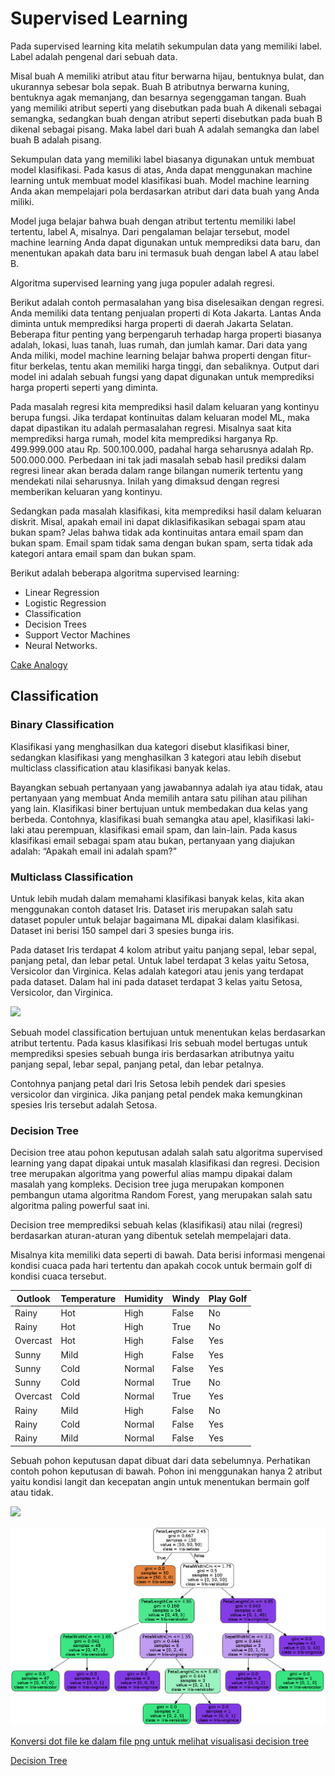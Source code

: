 # Supervised Learning

Pada supervised learning kita melatih sekumpulan data yang memiliki label. Label adalah pengenal dari sebuah data.

Misal buah A memiliki atribut atau fitur berwarna hijau, bentuknya bulat, dan ukurannya sebesar bola sepak. Buah B atributnya berwarna kuning, bentuknya agak memanjang, dan besarnya segenggaman tangan. Buah yang memiliki atribut seperti yang disebutkan pada buah A dikenali sebagai semangka, sedangkan buah dengan atribut seperti disebutkan pada buah B dikenal sebagai pisang. Maka label dari buah A adalah semangka dan label buah B adalah pisang. 

Sekumpulan data yang memiliki label biasanya digunakan untuk membuat model klasifikasi. Pada kasus di atas, Anda dapat menggunakan machine learning untuk membuat model klasifikasi buah. Model machine learning Anda akan mempelajari pola berdasarkan atribut dari data buah yang Anda miliki. 

Model juga belajar bahwa buah dengan atribut tertentu memiliki label tertentu, label A, misalnya. Dari pengalaman belajar tersebut, model machine learning Anda dapat digunakan untuk memprediksi data baru, dan menentukan apakah data baru ini termasuk buah dengan label A atau label B. 

Algoritma supervised learning yang juga populer adalah regresi. 

Berikut adalah contoh permasalahan yang bisa diselesaikan dengan regresi. Anda memiliki data tentang penjualan properti di Kota Jakarta. Lantas Anda diminta untuk memprediksi harga properti di daerah Jakarta Selatan. Beberapa fitur penting yang berpengaruh terhadap harga properti biasanya adalah, lokasi, luas tanah, luas rumah, dan jumlah kamar. Dari data yang Anda miliki, model machine learning belajar bahwa properti dengan fitur-fitur berkelas, tentu akan memiliki harga tinggi, dan sebaliknya. Output dari model ini adalah sebuah fungsi yang dapat digunakan untuk memprediksi harga properti seperti yang diminta.

Pada masalah regresi kita memprediksi hasil dalam keluaran yang kontinyu berupa fungsi. Jika terdapat kontinuitas dalam keluaran model ML, maka dapat dipastikan itu adalah permasalahan regresi. Misalnya saat kita memprediksi harga rumah, model kita memprediksi harganya Rp. 499.999.000 atau Rp. 500.100.000, padahal harga seharusnya adalah Rp. 500.000.000. Perbedaan ini tak jadi masalah sebab hasil prediksi dalam regresi linear akan berada dalam range bilangan numerik tertentu yang mendekati nilai seharusnya. Inilah yang dimaksud dengan regresi memberikan keluaran yang kontinyu. 

Sedangkan pada masalah klasifikasi, kita memprediksi hasil dalam keluaran diskrit. Misal, apakah email ini dapat diklasifikasikan sebagai spam atau bukan spam? Jelas bahwa tidak ada kontinuitas antara email spam dan bukan spam. Email spam tidak sama dengan bukan spam, serta tidak ada kategori antara email spam dan bukan spam.

Berikut adalah beberapa algoritma supervised learning:

* Linear Regression
* Logistic Regression
* Classification
* Decision Trees
* Support Vector Machines
* Neural Networks.

[Cake Analogy](https://syncedreview.com/2019/02/22/yann-lecun-cake-analogy-2-0/)

## Classification

### Binary Classification

Klasifikasi yang menghasilkan dua kategori disebut klasifikasi biner, sedangkan klasifikasi yang menghasilkan 3 kategori atau lebih disebut multiclass classification atau klasifikasi banyak kelas.

Bayangkan sebuah pertanyaan yang jawabannya adalah iya atau tidak, atau pertanyaan yang membuat Anda memilih antara satu pilihan atau pilihan yang lain. Klasifikasi biner bertujuan untuk membedakan dua kelas yang berbeda. Contohnya, klasifikasi buah semangka atau apel, klasifikasi laki-laki atau perempuan, klasifikasi email spam, dan lain-lain. Pada kasus klasifikasi email sebagai spam atau bukan, pertanyaan yang diajukan adalah: “Apakah email ini adalah spam?”

### Multiclass Classification

Untuk lebih mudah dalam memahami klasifikasi banyak kelas, kita akan menggunakan contoh dataset Iris. Dataset iris merupakan salah satu dataset populer untuk belajar bagaimana ML dipakai dalam klasifikasi. Dataset ini berisi 150 sampel dari 3 spesies bunga iris. 

Pada dataset Iris terdapat 4 kolom atribut yaitu panjang sepal, lebar sepal, panjang petal, dan lebar petal. Untuk label terdapat 3 kelas yaitu Setosa, Versicolor dan Virginica. Kelas adalah kategori atau jenis yang terdapat pada dataset. Dalam hal ini pada dataset terdapat 3 kelas yaitu Setosa, Versicolor, dan Virginica.

![](https://lh4.googleusercontent.com/zJRyEp_mHPRFBuFuet5Vy-DeNbhdsnMjLAolaeRn5xJvSIMGArU7lS2O3p-xs-9rvGegOnSb3n_XKhIw3lBZGWkoXA0Ab4f92jkBhRab8h6tx-aJ1ou0eWgnWH_cNUM-9ZG4CwKD)

Sebuah model classification bertujuan untuk menentukan kelas berdasarkan atribut tertentu. Pada kasus klasifikasi Iris sebuah model bertugas untuk memprediksi spesies sebuah bunga iris berdasarkan atributnya yaitu panjang sepal, lebar sepal, panjang petal, dan lebar petalnya.

Contohnya panjang petal dari Iris Setosa lebih pendek dari spesies versicolor dan virginica. Jika panjang petal pendek maka kemungkinan spesies Iris tersebut adalah Setosa.

### Decision Tree

Decision tree atau pohon keputusan adalah salah satu algoritma supervised learning yang dapat dipakai untuk masalah klasifikasi dan regresi. Decision tree merupakan algoritma yang powerful alias mampu dipakai dalam masalah yang kompleks. Decision tree juga merupakan komponen pembangun utama algoritma Random Forest, yang merupakan salah satu algoritma paling powerful saat ini.

Decision tree memprediksi sebuah kelas (klasifikasi) atau nilai (regresi) berdasarkan aturan-aturan yang dibentuk setelah mempelajari data.

Misalnya kita memiliki data seperti di bawah. Data berisi informasi mengenai kondisi cuaca pada hari tertentu dan apakah cocok untuk bermain golf di kondisi cuaca tersebut.

| Outlook | Temperature | Humidity | Windy | Play Golf | 
|---------|-------------|----------|-------|-----------|
| Rainy | Hot | High | False | No | 
| Rainy | Hot | High | True | No | 
| Overcast | Hot | High | False | Yes | 
| Sunny | Mild | High | False | Yes | 
| Sunny | Cold | Normal | False | Yes | 
| Sunny | Cold | Normal | True | No | 
| Overcast | Cold | Normal | True | Yes | 
| Rainy | Mild | High | False | No | 
| Rainy | Cold | Normal | False | Yes | 
| Rainy | Mild | Normal | False | Yes |

Sebuah pohon keputusan dapat dibuat dari data sebelumnya. Perhatikan contoh pohon keputusan di bawah. Pohon ini menggunakan hanya 2 atribut yaitu kondisi langit dan kecepatan angin untuk menentukan bermain golf atau tidak.

![](https://d17ivq9b7rppb3.cloudfront.net/original/academy/2021012013581494ed651125fa0e37ea1b45ed8bffb21c.png)

![](images/iris_tree.png)

[Konversi dot file ke dalam file png untuk melihat visualisasi decision tree](https://onlineconvertfree.com/converter/images/)

[Decision Tree](https://towardsdatascience.com/decision-trees-in-machine-learning-641b9c4e8052)
